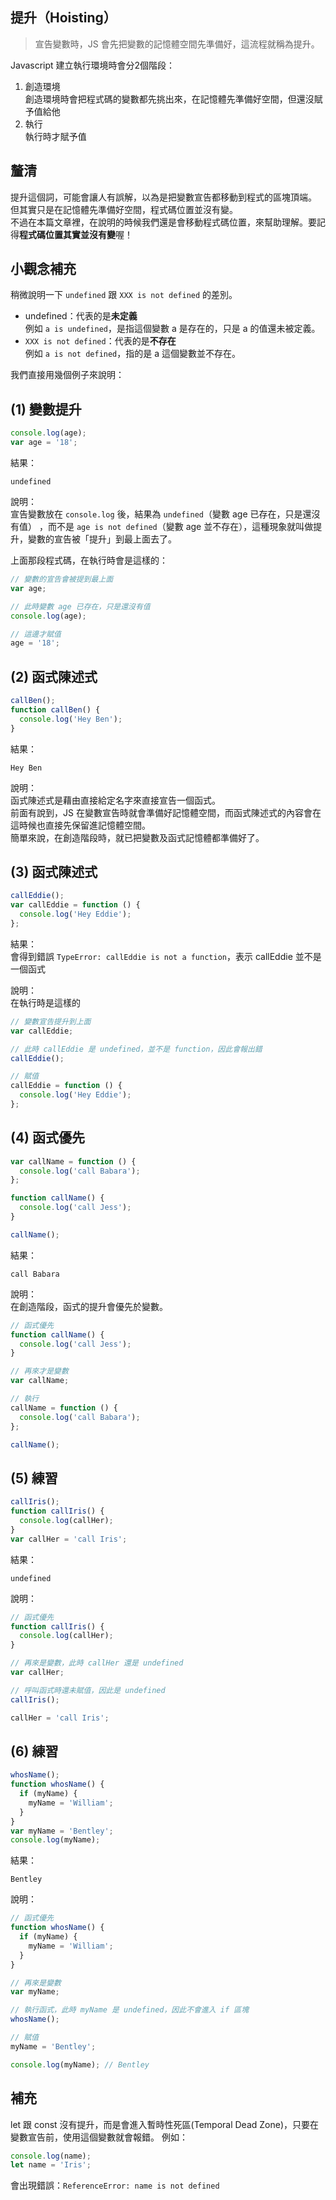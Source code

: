 ## 提升（Hoisting）

> 宣告變數時，JS 會先把變數的記憶體空間先準備好，這流程就稱為提升。

Javascript 建立執行環境時會分2個階段：

1. 創造環境\
   創造環境時會把程式碼的變數都先挑出來，在記憶體先準備好空間，但還沒賦予值給他
2. 執行\
   執行時才賦予值

## 釐清

提升這個詞，可能會讓人有誤解，以為是把變數宣告都移動到程式的區塊頂端。\
但其實只是在記憶體先準備好空間，程式碼位置並沒有變。\
不過在本篇文章裡，在說明的時候我們還是會移動程式碼位置，來幫助理解。要記得**程式碼位置其實並沒有變**喔！

## 小觀念補充

稍微說明一下 `undefined` 跟 `XXX is not defined` 的差別。

- undefined：代表的是**未定義**\
  例如 `a is undefined`，是指這個變數 a 是存在的，只是 a 的值還未被定義。
- `XXX is not defined`：代表的是**不存在**\
  例如 `a is not defined`，指的是 a 這個變數並不存在。

我們直接用幾個例子來說明：

## (1) 變數提升

```javascript
console.log(age);
var age = '18';
```

結果：

```
undefined
```

說明：\
宣告變數放在 `console.log` 後，結果為 `undefined`（變數 age 已存在，只是還沒有值） ，而不是 `age is not defined`（變數 age 並不存在），這種現象就叫做提升，變數的宣告被「提升」到最上面去了。

上面那段程式碼，在執行時會是這樣的：

```javascript
// 變數的宣告會被提到最上面
var age;

// 此時變數 age 已存在，只是還沒有值
console.log(age);

// 這邊才賦值
age = '18';
```

## (2) 函式陳述式

```javascript
callBen();
function callBen() {
  console.log('Hey Ben');
}
```

結果：

```
Hey Ben
```

說明：\
函式陳述式是藉由直接給定名字來直接宣告一個函式。\
前面有說到，JS 在變數宣告時就會準備好記憶體空間，而函式陳述式的內容會在這時候也直接先保留進記憶體空間。\
簡單來說，在創造階段時，就已把變數及函式記憶體都準備好了。

## (3) 函式陳述式

```javascript
callEddie();
var callEddie = function () {
  console.log('Hey Eddie');
};
```

結果：\
會得到錯誤 `TypeError: callEddie is not a function`，表示 callEddie 並不是一個函式

說明：\
在執行時是這樣的

```javascript
// 變數宣告提升到上面
var callEddie;

// 此時 callEddie 是 undefined，並不是 function，因此會報出錯
callEddie();

// 賦值
callEddie = function () {
  console.log('Hey Eddie');
};
```

## (4) 函式優先

```javascript
var callName = function () {
  console.log('call Babara');
};

function callName() {
  console.log('call Jess');
}

callName();
```

結果：

```
call Babara
```

說明：\
在創造階段，函式的提升會優先於變數。

```javascript
// 函式優先
function callName() {
  console.log('call Jess');
}

// 再來才是變數
var callName;

// 執行
callName = function () {
  console.log('call Babara');
};

callName();
```

## (5) 練習

```javascript
callIris();
function callIris() {
  console.log(callHer);
}
var callHer = 'call Iris';
```

結果：

```
undefined
```

說明：

```javascript
// 函式優先
function callIris() {
  console.log(callHer);
}

// 再來是變數，此時 callHer 還是 undefined
var callHer;

// 呼叫函式時還未賦值，因此是 undefined
callIris();

callHer = 'call Iris';
```

## (6) 練習

```javascript
whosName();
function whosName() {
  if (myName) {
    myName = 'William';
  }
}
var myName = 'Bentley';
console.log(myName);
```

結果：

```
Bentley
```

說明：

```javascript
// 函式優先
function whosName() {
  if (myName) {
    myName = 'William';
  }
}

// 再來是變數
var myName;

// 執行函式，此時 myName 是 undefined，因此不會進入 if 區塊
whosName();

// 賦值
myName = 'Bentley';

console.log(myName); // Bentley
```

## 補充

let 跟 const 沒有提升，而是會進入暫時性死區(Temporal Dead Zone)，只要在變數宣告前，使用這個變數就會報錯。
例如：

```javascript
console.log(name);
let name = 'Iris';
```

會出現錯誤：`ReferenceError: name is not defined`
